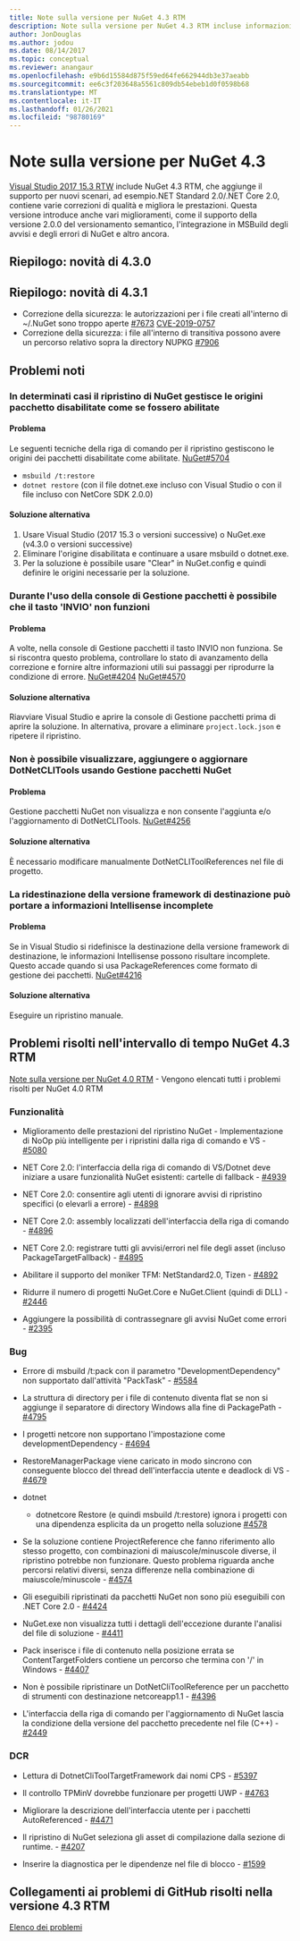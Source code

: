 ```yaml
---
title: Note sulla versione per NuGet 4.3 RTM
description: Note sulla versione per NuGet 4.3 RTM incluse informazioni su problemi noti, correzioni di bug, funzionalità aggiunte e DCR.
author: JonDouglas
ms.author: jodou
ms.date: 08/14/2017
ms.topic: conceptual
ms.reviewer: anangaur
ms.openlocfilehash: e9b6d15584d875f59ed64fe662944db3e37aeabb
ms.sourcegitcommit: ee6c3f203648a5561c809db54ebeb1d0f0598b68
ms.translationtype: MT
ms.contentlocale: it-IT
ms.lasthandoff: 01/26/2021
ms.locfileid: "98780169"
---
```

# <a name="nuget-43-release-notes"></a>Note sulla versione per NuGet 4.3

[Visual Studio 2017 15.3 RTW](https://www.visualstudio.com/news/releasenotes/vs2017-relnotes) include NuGet 4.3 RTM, che aggiunge il supporto per nuovi scenari, ad esempio.NET Standard 2.0/.NET Core 2.0, contiene varie correzioni di qualità e migliora le prestazioni. Questa versione introduce anche vari miglioramenti, come il supporto della versione 2.0.0 del versionamento semantico, l'integrazione in MSBuild degli avvisi e degli errori di NuGet e altro ancora.

## <a name="summary-whats-new-in-430"></a>Riepilogo: novità di 4.3.0

## <a name="summary-whats-new-in-431"></a>Riepilogo: novità di 4.3.1

* Correzione della sicurezza: le autorizzazioni per i file creati all'interno di ~/.NuGet sono troppo aperte [#7673](https://github.com/NuGet/Home/issues/7673) [CVE-2019-0757](https://portal.msrc.microsoft.com/en-us/security-guidance/advisory/CVE-2019-0757)
* Correzione della sicurezza: i file all'interno di transitiva possono avere un percorso relativo sopra la directory NUPKG [#7906](https://github.com/NuGet/Home/issues/7906)

## <a name="known-issues"></a>Problemi noti

### <a name="nuget-restore-may-treat-disabled-package-sources-as-enabled-in-some-cases"></a>In determinati casi il ripristino di NuGet gestisce le origini pacchetto disabilitate come se fossero abilitate

#### <a name="issue"></a>Problema

Le seguenti tecniche della riga di comando per il ripristino gestiscono le origini dei pacchetti disabilitate come abilitate. [NuGet#5704](https://github.com/NuGet/Home/issues/5704)
- `msbuild /t:restore`
- `dotnet restore` (con il file dotnet.exe incluso con Visual Studio o con il file incluso con NetCore SDK 2.0.0)

#### <a name="workaround"></a>Soluzione alternativa

1. Usare Visual Studio (2017 15.3 o versioni successive) o NuGet.exe (v4.3.0 o versioni successive)
1. Eliminare l'origine disabilitata e continuare a usare msbuild o dotnet.exe.
1. Per la soluzione è possibile usare "Clear" in NuGet.config e quindi definire le origini necessarie per la soluzione.

### <a name="while-using-package-manager-console-enter-key-may-not-work"></a>Durante l'uso della console di Gestione pacchetti è possibile che il tasto 'INVIO' non funzioni

#### <a name="issue"></a>Problema

A volte, nella console di Gestione pacchetti il tasto INVIO non funziona. Se si riscontra questo problema, controllare lo stato di avanzamento della correzione e fornire altre informazioni utili sui passaggi per riprodurre la condizione di errore. [NuGet#4204](https://github.com/NuGet/Home/issues/4204) [NuGet#4570](https://github.com/NuGet/Home/issues/4570)

#### <a name="workaround"></a>Soluzione alternativa

Riavviare Visual Studio e aprire la console di Gestione pacchetti prima di aprire la soluzione. In alternativa, provare a eliminare `project.lock.json` e ripetere il ripristino.

### <a name="you-are-unable-to-view-add-or-update-dotnetclitools-using-nuget-package-manager"></a>Non è possibile visualizzare, aggiungere o aggiornare DotNetCLITools usando Gestione pacchetti NuGet

#### <a name="issue"></a>Problema

Gestione pacchetti NuGet non visualizza e non consente l'aggiunta e/o l'aggiornamento di DotNetCLITools. [NuGet#4256](https://github.com/NuGet/Home/issues/4256)

#### <a name="workaround"></a>Soluzione alternativa

È necessario modificare manualmente DotNetCLIToolReferences nel file di progetto.

### <a name="retargeting-target-framework-version-may-lead-to-incomplete-intellisense"></a>La ridestinazione della versione framework di destinazione può portare a informazioni Intellisense incomplete

#### <a name="issue"></a>Problema

Se in Visual Studio si ridefinisce la destinazione della versione framework di destinazione, le informazioni Intellisense possono risultare incomplete. Questo accade quando si usa PackageReferences come formato di gestione dei pacchetti. [NuGet#4216](https://github.com/NuGet/Home/issues/4216)

#### <a name="workaround"></a>Soluzione alternativa

Eseguire un ripristino manuale.

## <a name="issues-fixed-in-nuget-43-rtm-timeframe"></a>Problemi risolti nell'intervallo di tempo NuGet 4.3 RTM

[Note sulla versione per NuGet 4.0 RTM](../release-notes/nuget-4.0-RTM.md) - Vengono elencati tutti i problemi risolti per NuGet 4.0 RTM

### <a name="features"></a>Funzionalità

- Miglioramento delle prestazioni del ripristino NuGet - Implementazione di NoOp più intelligente per i ripristini dalla riga di comando e VS - [#5080](https://github.com/NuGet/Home/issues/5080)

- NET Core 2.0: l'interfaccia della riga di comando di VS/Dotnet deve iniziare a usare funzionalità NuGet esistenti: cartelle di fallback - [#4939](https://github.com/NuGet/Home/issues/4939)

- NET Core 2.0: consentire agli utenti di ignorare avvisi di ripristino specifici (o elevarli a errore) - [#4898](https://github.com/NuGet/Home/issues/4898)

- NET Core 2.0: assembly localizzati dell'interfaccia della riga di comando - [#4896](https://github.com/NuGet/Home/issues/4896)

- NET Core 2.0: registrare tutti gli avvisi/errori nel file degli asset (incluso PackageTargetFallback) - [#4895](https://github.com/NuGet/Home/issues/4895)

- Abilitare il supporto del moniker TFM: NetStandard2.0, Tizen - [#4892](https://github.com/NuGet/Home/issues/4892)

- Ridurre il numero di progetti NuGet.Core e NuGet.Client (quindi di DLL) - [#2446](https://github.com/NuGet/Home/issues/2446)

- Aggiungere la possibilità di contrassegnare gli avvisi NuGet come errori - [#2395](https://github.com/NuGet/Home/issues/2395)

### <a name="bugs"></a>Bug

- Errore di msbuild /t:pack con il parametro "DevelopmentDependency" non supportato dall'attività "PackTask" - [#5584](https://github.com/NuGet/Home/issues/5584)

- La struttura di directory per i file di contenuto diventa flat se non si aggiunge il separatore di directory Windows alla fine di PackagePath - [#4795](https://github.com/NuGet/Home/issues/4795)

- I progetti netcore non supportano l'impostazione come developmentDependency - [#4694](https://github.com/NuGet/Home/issues/4694)

- RestoreManagerPackage viene caricato in modo sincrono con conseguente blocco del thread dell'interfaccia utente e deadlock di VS - [#4679](https://github.com/NuGet/Home/issues/4679)

- dotnet
  - dotnetcore Restore (e quindi msbuild /t:restore) ignora i progetti con una dipendenza esplicita da un progetto nella soluzione [#4578](https://github.com/NuGet/Home/issues/4578)

- Se la soluzione contiene ProjectReference che fanno riferimento allo stesso progetto, con combinazioni di maiuscole/minuscole diverse, il ripristino potrebbe non funzionare. Questo problema riguarda anche percorsi relativi diversi, senza differenze nella combinazione di maiuscole/minuscole - [#4574](https://github.com/NuGet/Home/issues/4574)

- Gli eseguibili ripristinati da pacchetti NuGet non sono più eseguibili con .NET Core 2.0 - [#4424](https://github.com/NuGet/Home/issues/4424)

- NuGet.exe non visualizza tutti i dettagli dell'eccezione durante l'analisi del file di soluzione - [#4411](https://github.com/NuGet/Home/issues/4411)

- Pack inserisce i file di contenuto nella posizione errata se ContentTargetFolders contiene un percorso che termina con '/' in Windows - [#4407](https://github.com/NuGet/Home/issues/4407)

- Non è possibile ripristinare un DotNetCliToolReference per un pacchetto di strumenti con destinazione netcoreapp1.1 - [#4396](https://github.com/NuGet/Home/issues/4396)

- L'interfaccia della riga di comando per l'aggiornamento di NuGet lascia la condizione della versione del pacchetto precedente nel file (C++) - [#2449](https://github.com/NuGet/Home/issues/2449)

### <a name="dcrs"></a>DCR

- Lettura di DotnetCliToolTargetFramework dai nomi CPS - [#5397](https://github.com/NuGet/Home/issues/5397)

- Il controllo TPMinV dovrebbe funzionare per progetti UWP - [#4763](https://github.com/NuGet/Home/issues/4763)

- Migliorare la descrizione dell'interfaccia utente per i pacchetti AutoReferenced - [#4471](https://github.com/NuGet/Home/issues/4471)

- Il ripristino di NuGet seleziona gli asset di compilazione dalla sezione di runtime. - [#4207](https://github.com/NuGet/Home/issues/4207)

- Inserire la diagnostica per le dipendenze nel file di blocco - [#1599](https://github.com/NuGet/Home/issues/1599)

## <a name="links-to-github-issues-fixed-in-43-rtm"></a>Collegamenti ai problemi di GitHub risolti nella versione 4.3 RTM

[Elenco dei problemi](https://github.com/NuGet/Home/issues?q=is%3Aissue+is%3Aclosed+milestone%3A%224.3")
